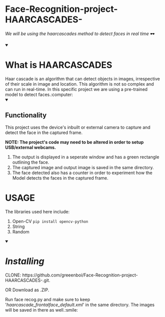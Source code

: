 # Face-Recognition-project-HAARCASCADES-
_We will be using the haarcascades method to detect faces in real time_ 🕶️

<details id=1 open>
  <summary><h1>What is HAARCASCADES</h1></summary>
  Haar cascade is an algorithm that can detect objects in images, irrespective of their scale in image and location. This algorithm is not so complex and can run in real-time.
  In this specific project we are using a pre-trained model to detect faces.:computer:
  
 </details>
 
<details id=2 open>
  <summary><h2>Functionality</h2></summary>
  This project uses the device's inbuilt or external camera to capture and detect the face in the captured frame.
  
  **NOTE: The project's code may need to be altered in order to setup USB/external webcams.**
  
  1. The output is displayed in a seperate window and has a green rectangle outlining the face.
  2. The captured image and output image is saved in the same directory.
  3. The face detected also has a counter in order to experiment how the Model detects the faces in the captured frame.
</details>

# USAGE 

The libraries used here include:

1. Open-CV `pip install opencv-python`
2. String 
3. Random

<details id =3 open>
  <summary><h1><i>Installing</i></h1></summary>
  <p>
    CLONE: https://github.com/greeenboi/Face-Recognition-project-HAARCASCADES-.git.</p>
  <p>OR Download as .ZIP. </p>
  Run face recog.py and make sure to keep '<i>haarcascade_frontalface_default.xml</i>'
  in the same directory.
  The images will be saved in there as well.:smile:<p>
</details>
    
    
  
  
  
  
